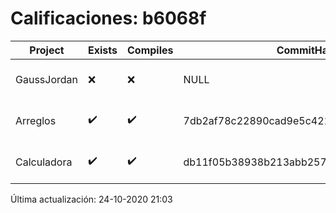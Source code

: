 # Calificaciones: b6068f
|Project|Exists|Compiles|CommitHash|CommitDate|CheckDate|Comments|
|-|-|-|-|-|-|-|
|GaussJordan|❌|❌|NULL|NULL|24-10-2020 21:03:27|No se encontró el archivo en PracticasComputacionI/GaussJordan/GaussJordan.cpp|
|Arreglos|✔️|✔️|7db2af78c22890cad9e5c421f050492a1fcc835c|22-10-2020 13:26:25|22-10-2020 21:17:46|nan|
|Calculadora|✔️|✔️|db11f05b38938b213abb2574e5e86e21d46e87c8|11-10-2020 11:41:12|15-10-2020 21:23:36|nan|

Última actualización: 24-10-2020 21:03